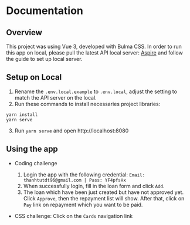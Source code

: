 # Documentation

## Overview

This project was using Vue 3, developed with Bulma CSS. In order to run this app on local, please pull the latest API
local server: [Aspire](https://github.com/thanhtutdt96/aspire) and follow the guide to set up local server.

## Setup on Local

1. Rename the `.env.local.example` to `.env.local`, adjust the setting to match the API server on the local.
2. Run these commands to install necessaries project libraries:

```angular2html
yarn install
yarn serve
```

3. Run `yarn serve` and open http://localhost:8080

## Using the app
* Coding challenge
   1. Login the app with the following credential:
      `Email: thanhtutdt96@gmail.com | Pass: YF4pfsHx`
   2. When successfully login, fill in the loan form and click `Add`.
   3. The loan which have been just created but have not approved yet. Click `Approve`, then the repayment list will show.
      After that, click on `Pay` link on repayment which you want to be paid.
      
* CSS challenge: Click on the `Cards` navigation link
   


